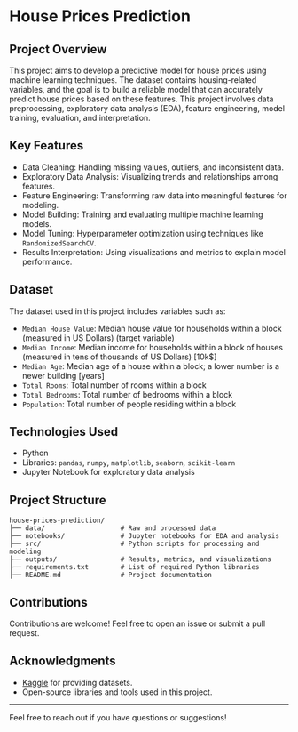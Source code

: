 # House Prices Prediction

## Project Overview
This project aims to develop a predictive model for house prices using machine learning techniques. The dataset contains housing-related variables, and the goal is to build a reliable model that can accurately predict house prices based on these features. This project involves data preprocessing, exploratory data analysis (EDA), feature engineering, model training, evaluation, and interpretation.

## Key Features
- Data Cleaning: Handling missing values, outliers, and inconsistent data.
- Exploratory Data Analysis: Visualizing trends and relationships among features.
- Feature Engineering: Transforming raw data into meaningful features for modeling.
- Model Building: Training and evaluating multiple machine learning models.
- Model Tuning: Hyperparameter optimization using techniques like `RandomizedSearchCV`.
- Results Interpretation: Using visualizations and metrics to explain model performance.

## Dataset
The dataset used in this project includes variables such as:
- `Median House Value`: Median house value for households within a block (measured in US Dollars) (target variable)
- `Median Income`: Median income for households within a block of houses (measured in tens of thousands of US Dollars) [10k$]
- `Median Age`: Median age of a house within a block; a lower number is a newer building [years]
- `Total Rooms`: Total number of rooms within a block
- `Total Bedrooms`: Total number of bedrooms within a block
- `Population`: Total number of people residing within a block

## Technologies Used
- Python
- Libraries: `pandas`, `numpy`, `matplotlib`, `seaborn`, `scikit-learn`
- Jupyter Notebook for exploratory data analysis

## Project Structure
```
house-prices-prediction/
├── data/                   # Raw and processed data
├── notebooks/              # Jupyter notebooks for EDA and analysis
├── src/                    # Python scripts for processing and modeling
├── outputs/                # Results, metrics, and visualizations
├── requirements.txt        # List of required Python libraries
├── README.md               # Project documentation
```

## Contributions
Contributions are welcome! Feel free to open an issue or submit a pull request.

## Acknowledgments
- [Kaggle](https://www.kaggle.com/) for providing datasets.
- Open-source libraries and tools used in this project.

---
Feel free to reach out if you have questions or suggestions!
